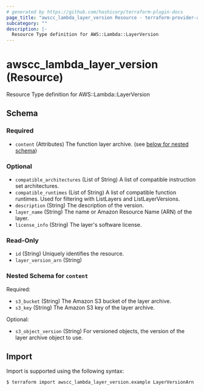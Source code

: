 ```yaml
---
# generated by https://github.com/hashicorp/terraform-plugin-docs
page_title: "awscc_lambda_layer_version Resource - terraform-provider-awscc"
subcategory: ""
description: |-
  Resource Type definition for AWS::Lambda::LayerVersion
---
```


# awscc_lambda_layer_version (Resource)

Resource Type definition for AWS::Lambda::LayerVersion



<!-- schema generated by tfplugindocs -->
## Schema

### Required

- `content` (Attributes) The function layer archive. (see [below for nested schema](#nestedatt--content))

### Optional

- `compatible_architectures` (List of String) A list of compatible instruction set architectures.
- `compatible_runtimes` (List of String) A list of compatible function runtimes. Used for filtering with ListLayers and ListLayerVersions.
- `description` (String) The description of the version.
- `layer_name` (String) The name or Amazon Resource Name (ARN) of the layer.
- `license_info` (String) The layer's software license.

### Read-Only

- `id` (String) Uniquely identifies the resource.
- `layer_version_arn` (String)

<a id="nestedatt--content"></a>
### Nested Schema for `content`

Required:

- `s3_bucket` (String) The Amazon S3 bucket of the layer archive.
- `s3_key` (String) The Amazon S3 key of the layer archive.

Optional:

- `s3_object_version` (String) For versioned objects, the version of the layer archive object to use.

## Import

Import is supported using the following syntax:

```shell
$ terraform import awscc_lambda_layer_version.example LayerVersionArn
```
